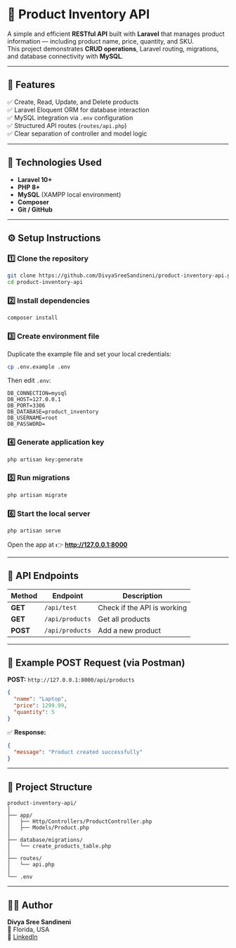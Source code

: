 # 🧩 Product Inventory API

A simple and efficient **RESTful API** built with **Laravel** that manages product information — including product name, price, quantity, and SKU.  
This project demonstrates **CRUD operations**, Laravel routing, migrations, and database connectivity with **MySQL**.

---

## 🚀 Features
✅ Create, Read, Update, and Delete products  
✅ Laravel Eloquent ORM for database interaction  
✅ MySQL integration via `.env` configuration  
✅ Structured API routes (`routes/api.php`)  
✅ Clear separation of controller and model logic  

---

## 🧠 Technologies Used
- **Laravel 10+**  
- **PHP 8+**  
- **MySQL** (XAMPP local environment)  
- **Composer**  
- **Git / GitHub**  

---

## ⚙️ Setup Instructions

### 1️⃣ Clone the repository
```bash
git clone https://github.com/DivyaSreeSandineni/product-inventory-api.git
cd product-inventory-api
```

### 2️⃣ Install dependencies
```bash
composer install
```

### 3️⃣ Create environment file
Duplicate the example file and set your local credentials:
```bash
cp .env.example .env
```
Then edit `.env`:
```
DB_CONNECTION=mysql
DB_HOST=127.0.0.1
DB_PORT=3306
DB_DATABASE=product_inventory
DB_USERNAME=root
DB_PASSWORD=
```

### 4️⃣ Generate application key
```bash
php artisan key:generate
```

### 5️⃣ Run migrations
```bash
php artisan migrate
```

### 6️⃣ Start the local server
```bash
php artisan serve
```

Open the app at 👉 **http://127.0.0.1:8000**

---

## 🧾 API Endpoints

| Method | Endpoint | Description |
|--------|-----------|--------------|
| **GET** | `/api/test` | Check if the API is working |
| **GET** | `/api/products` | Get all products |
| **POST** | `/api/products` | Add a new product |

---

## 🧮 Example POST Request (via Postman)
**POST:** `http://127.0.0.1:8000/api/products`

```json
{
  "name": "Laptop",
  "price": 1299.99,
  "quantity": 5
}
```

✅ **Response:**
```json
{
  "message": "Product created successfully"
}
```

---

## 📁 Project Structure
```
product-inventory-api/
│
├── app/
│   ├── Http/Controllers/ProductController.php
│   ├── Models/Product.php
│
├── database/migrations/
│   └── create_products_table.php
│
├── routes/
│   └── api.php
│
└── .env
```

---

## 👩‍💻 Author
**Divya Sree Sandineni**  
📍 Florida, USA  
🔗 [LinkedIn](https://linkedin.com/in/divya-sree-sandineni)
